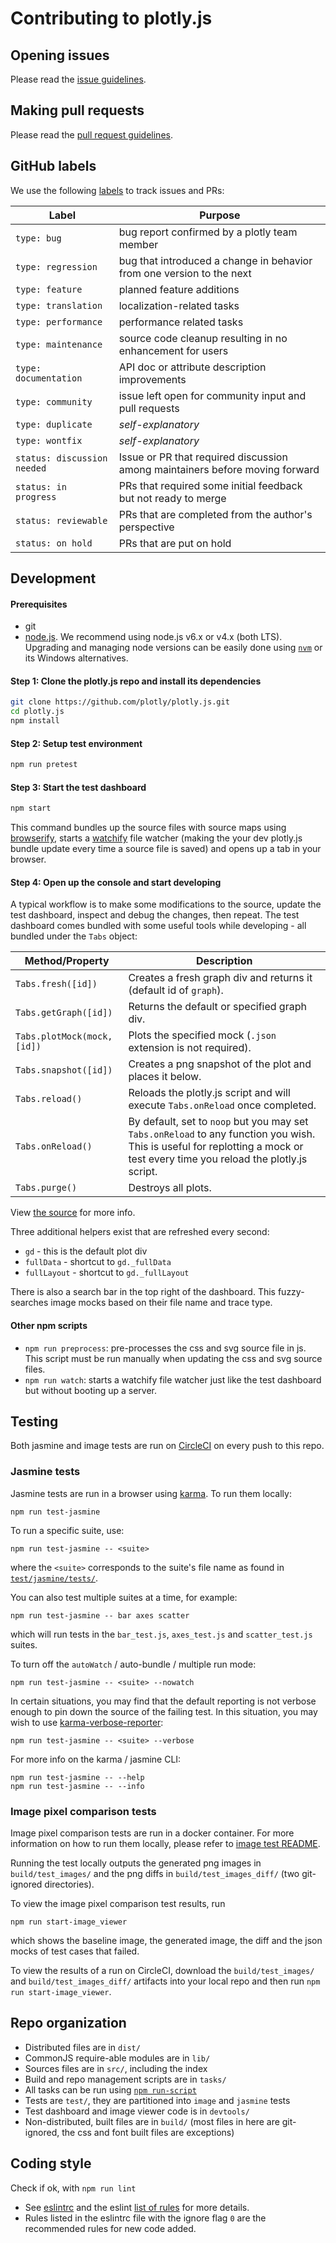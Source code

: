 # Contributing to plotly.js

## Opening issues

Please read the [issue guidelines](./.github/ISSUE_TEMPLATE.md).

## Making pull requests

Please read the [pull request guidelines](./.github/PULL_REQUEST_TEMPLATE.md).

## GitHub labels

We use the following [labels](https://github.com/plotly/plotly.js/labels) to track issues and PRs:

| Label | Purpose |
|--------|---------|
| `type: bug` | bug report confirmed by a plotly team member |
| `type: regression` | bug that introduced a change in behavior from one version to the next |
| `type: feature` | planned feature additions |
| `type: translation` | localization-related tasks |
| `type: performance` | performance related tasks |
| `type: maintenance` | source code cleanup resulting in no enhancement for users |
| `type: documentation` | API doc or attribute description improvements |
| `type: community` | issue left open for community input and pull requests |
| `type: duplicate` | *self-explanatory* |
| `type: wontfix` | *self-explanatory* |
| `status: discussion needed` | Issue or PR that required discussion among maintainers before moving forward |
| `status: in progress` | PRs that required some initial feedback but not ready to merge |
| `status: reviewable` | PRs that are completed from the author's perspective |
| `status: on hold` | PRs that are put on hold |

## Development

#### Prerequisites

- git
- [node.js](https://nodejs.org/en/). We recommend using node.js v6.x or v4.x (both LTS).
  Upgrading and managing node versions can be easily done using
  [`nvm`](https://github.com/creationix/nvm) or its Windows alternatives.

#### Step 1: Clone the plotly.js repo and install its dependencies

```bash
git clone https://github.com/plotly/plotly.js.git
cd plotly.js
npm install
```

#### Step 2: Setup test environment

```bash
npm run pretest
```

#### Step 3: Start the test dashboard

```bash
npm start
```

This command bundles up the source files with source maps using
[browserify](https://github.com/substack/node-browserify), starts a
[watchify](https://github.com/substack/watchify) file watcher (making the your
dev plotly.js bundle update every time a source file is saved) and opens up a
tab in your browser.

#### Step 4: Open up the console and start developing

A typical workflow is to make some modifications to the source, update the
test dashboard, inspect and debug the changes, then repeat. The test dashboard
comes bundled with some useful tools while developing - all bundled under the
`Tabs` object:


| Method/Property        | Description |
|------------------------|-------------|
| `Tabs.fresh([id])` | Creates a fresh graph div and returns it (default id of `graph`). |
| `Tabs.getGraph([id])` | Returns the default or specified graph div. |
| `Tabs.plotMock(mock, [id])` | Plots the specified mock (`.json` extension is not required). |
| `Tabs.snapshot([id])` | Creates a png snapshot of the plot and places it below. |
| `Tabs.reload()` | Reloads the plotly.js script and will execute `Tabs.onReload` once completed. |
| `Tabs.onReload()` | By default, set to `noop` but you may set `Tabs.onReload` to any function you wish. This is useful for replotting a mock or test every time you reload the plotly.js script. |
| `Tabs.purge()` | Destroys all plots. |

View [the source](https://github.com/plotly/plotly.js/blob/master/devtools/test_dashboard/devtools.js) for more info.

Three additional helpers exist that are refreshed every second:

* `gd` - this is the default plot div
* `fullData` - shortcut to `gd._fullData`
* `fullLayout` - shortcut to `gd._fullLayout`

There is also a search bar in the top right of the dashboard. This fuzzy-searches
image mocks based on their file name and trace type.

#### Other npm scripts

- `npm run preprocess`: pre-processes the css and svg source file in js. This
  script must be run manually when updating the css and svg source files.
- `npm run watch`: starts a watchify file watcher just like the test dashboard but
  without booting up a server.

## Testing

Both jasmine and image tests are run on
[CircleCI](https://circleci.com/gh/plotly/plotly.js) on every push to this
repo.

### Jasmine tests

Jasmine tests are run in a browser using
[karma](https://github.com/karma-runner/karma). To run them locally:

```
npm run test-jasmine
```

To run a specific suite, use:

```
npm run test-jasmine -- <suite>
```

where the `<suite>` corresponds to the suite's file name as found in
[`test/jasmine/tests/`](https://github.com/plotly/plotly.js/tree/master/test/jasmine/tests).

You can also test multiple suites at a time, for example:

```
npm run test-jasmine -- bar axes scatter
```

which will run tests in the `bar_test.js`, `axes_test.js` and `scatter_test.js`
suites.

To turn off the `autoWatch` / auto-bundle / multiple run mode:

```
npm run test-jasmine -- <suite> --nowatch
```

In certain situations, you may find that the default reporting is not verbose
enough to pin down the source of the failing test. In this situation, you may
wish to use
[karma-verbose-reporter](https://www.npmjs.com/package/karma-verbose-reporter):

```
npm run test-jasmine -- <suite> --verbose
```

For more info on the karma / jasmine CLI:

```
npm run test-jasmine -- --help
npm run test-jasmine -- --info
```

### Image pixel comparison tests

Image pixel comparison tests are run in a docker container. For more
information on how to run them locally, please refer to [image test
README](https://github.com/plotly/plotly.js/blob/master/test/image/README.md).

Running the test locally outputs the generated png images in `build/test_images/` and the png diffs in `build/test_images_diff/` (two git-ignored directories).

To view the image pixel comparison test results, run

```
npm run start-image_viewer
```
which shows the baseline image, the generated image, the diff and the json mocks of test cases that failed.

To view the results of a run on CircleCI, download the `build/test_images/` and `build/test_images_diff/` artifacts into your local repo and then run `npm run start-image_viewer`.


## Repo organization

- Distributed files are in `dist/`
- CommonJS require-able modules are in `lib/`
- Sources files are in `src/`, including the index
- Build and repo management scripts are in `tasks/`
- All tasks can be run using [`npm run-script`](https://docs.npmjs.com/cli/run-script)
- Tests are `test/`, they are partitioned into `image` and `jasmine` tests
- Test dashboard and image viewer code is in `devtools/`
- Non-distributed, built files are in `build/` (most files in here are git-ignored, the css and font built files are exceptions)


## Coding style

Check if ok, with `npm run lint`

- See [eslintrc](https://github.com/plotly/plotly.js/blob/master/.eslintrc) and
  the eslint [list of rules](http://eslint.org/docs/rules/) for more details.
- Rules listed in the eslintrc file with the ignore flag `0` are the recommended
  rules for new code added.
